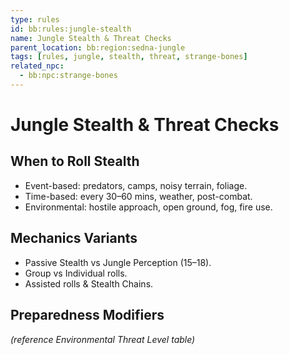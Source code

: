```yaml
---
type: rules
id: bb:rules:jungle-stealth
name: Jungle Stealth & Threat Checks
parent_location: bb:region:sedna-jungle
tags: [rules, jungle, stealth, threat, strange-bones]
related_npc:
  - bb:npc:strange-bones
---
```


# Jungle Stealth & Threat Checks

## When to Roll Stealth
- Event-based: predators, camps, noisy terrain, foliage.  
- Time-based: every 30–60 mins, weather, post-combat.  
- Environmental: hostile approach, open ground, fog, fire use.  

## Mechanics Variants
- Passive Stealth vs Jungle Perception (15–18).  
- Group vs Individual rolls.  
- Assisted rolls & Stealth Chains.  

## Preparedness Modifiers
*(reference Environmental Threat Level table)*  
